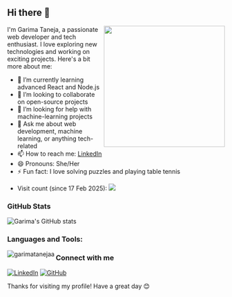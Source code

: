 ## Hi there 👋
<img align="right" width="280" src="https://github.com/user-attachments/assets/7888cfa7-4827-4cf9-bf26-72e24aeff0e3">


I'm Garima Taneja, a passionate web developer and tech enthusiast. I love exploring new technologies and working on exciting projects. Here's a bit more about me:

- 🌱 I’m currently learning advanced React and Node.js
- 👯 I’m looking to collaborate on open-source projects
- 🤔 I’m looking for help with machine-learning projects
- 💬 Ask me about web development, machine learning, or anything tech-related
- 📫 How to reach me: [LinkedIn](https://www.linkedin.com/in/garimataneja/)
- 😄 Pronouns: She/Her
- ⚡ Fun fact: I love solving puzzles and playing table tennis

+ Visit count (since 17 Feb 2025):
  ![](https://count.getloli.com/get/@garimatanejaa?theme=moebooru)


### GitHub Stats
![Garima's GitHub stats](https://github-readme-stats.vercel.app/api?username=garimatanejaa&show_icons=true&theme=radical)
<h3 align="left">Languages and Tools:</h3>

<p><img align="left" src="https://github-readme-stats.vercel.app/api/top-langs?username=garimatanejaa&show_icons=true&locale=en&layout=compact" alt="garimatanejaa" /></p>


### Connect with me
[![LinkedIn](https://img.shields.io/badge/LinkedIn-blue?style=flat-square&logo=linkedin&logoColor=white)](https://www.linkedin.com/in/garimatanejaa/)
[![GitHub](https://img.shields.io/badge/GitHub-black?style=flat-square&logo=github&logoColor=white)](https://github.com/garimatanejaa)



Thanks for visiting my profile! Have a great day 😊

